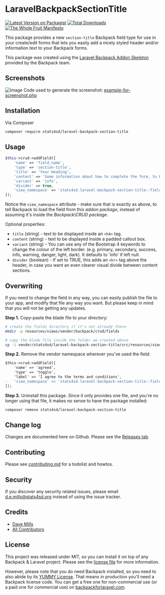 # LaravelBackpackSectionTitle

[![Latest Version on Packagist][ico-version]][link-packagist]
[![Total Downloads][ico-downloads]][link-downloads]
[![The Whole Fruit Manifesto](https://img.shields.io/badge/writing%20standard-the%20whole%20fruit-brightgreen)](https://github.com/the-whole-fruit/manifesto)

This package provides a new `section-title` Backpack field type for use in your create/edit forms that lets you easily add a nicely styled header and/or information text to your Backpack forms.

This package was created using the [Laravel Backpack Addon Skeleton](https://github.com/Laravel-Backpack/addon-skeleton) provided by the Backpack team.

## Screenshots

![image](https://user-images.githubusercontent.com/5711101/163187339-b54f12f0-efc1-4769-b967-a7851d59673c.png)
Code used to generate the screenshot: [example-for-screenshot.php](https://github.com/stats4sd/laravel-backpack-section-title/blob/main/example-for-screenshot.php)

## Installation

Via Composer

``` bash
composer require stats4sd/laravel-backpack-section-title
```

## Usage

```php
$this->crud->addField([
    'name' => 'field_name',
    'type' => 'section-title',
    'title' => 'Your Heading',
    'content' => 'Some information about how to complete the form, to be displayed inside a callout box',
    'variant' => 'info',
    'divider' => true,
    'view_namespace' => 'stats4sd.laravel-backpack-section-title::fields',
]);
```

Notice the ```view_namespace``` attribute - make sure that is exactly as above, to tell Backpack to load the field from this _addon package_, instead of assuming it's inside the _Backpack\CRUD package_.

Optional properties:
 - `title` (string) - text to be displayed inside an `<h4>` tag.
 - `content` (string) - text to be displayed inside a padded callout box.
 - `variant` (string) - You can use any of the Bootstrap 4 keywords to change the colour of the left border. (e.g. primary, secondary, success, info, warning, danger, light, dark). It defaults to 'info' if left null.
 - `divider` (boolean) - If set to TRUE, this adds an `<hr>` tag above the header, in case you want an even clearer visual divide between content sections.


## Overwriting

If you need to change the field in any way, you can easily publish the file to your app, and modify that file any way you want. But please keep in mind that you will not be getting any updates.

**Step 1.** Copy-paste the blade file to your directory:
```bash
# create the fields directory if it's not already there
mkdir -p resources/views/vendor/backpack/crud/fields

# copy the blade file inside the folder we created above
cp -i vendor/stats4sd/laravel-backpack-section-title/src/resources/views/fields/section-title.blade.php resources/views/vendor/backpack/crud/fields/section-title.blade.php
```

**Step 2.** Remove the vendor namespace wherever you've used the field:
```diff
$this->crud->addField([
    'name' => 'agreed',
    'type' => 'toggle',
    'label' => 'I agree to the terms and conditions',
-   'view_namespace' => 'stats4sd.laravel-backpack-section-title::fields'
]);
```

**Step 3.** Uninstall this package. Since it only provides one file, and you're no longer using that file, it makes no sense to have the package installed:
```bash
composer remove stats4sd/laravel-backpack-section-title
```

## Change log

Changes are documented here on Github. Please see the [Releases tab](https://github.com/stats4sd/laravel-backpack-section-title/releases).

## Contributing

Please see [contributing.md](contributing.md) for a todolist and howtos.

## Security

If you discover any security related issues, please email d.e.mills@stats4sd.org instead of using the issue tracker.

## Credits

- [Dave Mills][link-author]
- [All Contributors][link-contributors]

## License

This project was released under MIT, so you can install it on top of any Backpack & Laravel project. Please see the [license file](license.md) for more information.

However, please note that you do need Backpack installed, so you need to also abide by its [YUMMY License](https://github.com/Laravel-Backpack/CRUD/blob/master/LICENSE.md). That means in production you'll need a Backpack license code. You can get a free one for non-commercial use (or a paid one for commercial use) on [backpackforlaravel.com](https://backpackforlaravel.com).


[ico-version]: https://img.shields.io/packagist/v/stats4sd/laravel-backpack-section-title.svg?style=flat-square
[ico-downloads]: https://img.shields.io/packagist/dt/stats4sd/laravel-backpack-section-title.svg?style=flat-square

[link-packagist]: https://packagist.org/packages/stats4sd/laravel-backpack-section-title
[link-downloads]: https://packagist.org/packages/stats4sd/laravel-backpack-section-title
[link-author]: https://github.com/stats4sd
[link-contributors]: ../../contributors
